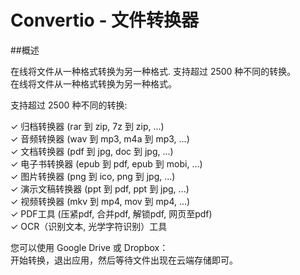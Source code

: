 # Convertio - 文件转换器

##概述

在线将文件从一种格式转换为另一种格式. 支持超过 2500 种不同的转换。    
在线将文件从一种格式转换为另一种格式。    

支持超过 2500 种不同的转换:

✓ 归档转换器 (rar 到 zip, 7z 到 zip, ...)    
✓ 音频转换器 (wav 到 mp3, m4a 到 mp3, ...)    
✓ 文档转换器 (pdf 到 jpg, doc 到 jpg, ...)   
✓ 电子书转换器 (epub 到 pdf, epub 到 mobi, ...)    
✓ 图片转换器 (png 到 ico, png 到 jpg, ...)    
✓ 演示文稿转换器 (ppt 到 pdf, ppt 到 jpg, ...)    
✓ 视频转换器 (mkv 到 mp4, mov 到 mp4, ...)    
✓ PDF工具 (压紧pdf, 合并pdf, 解锁pdf, 网页至pdf)    
✓ OCR（识别文本, 光学字符识别）工具    

您可以使用 Google Drive 或 Dropbox：    
开始转换，退出应用，然后等待文件出现在云端存储即可。
